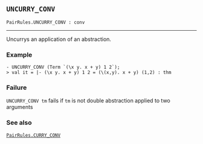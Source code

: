 ## `UNCURRY_CONV`

``` hol4
PairRules.UNCURRY_CONV : conv
```

------------------------------------------------------------------------

Uncurrys an application of an abstraction.

### Example

``` hol4
- UNCURRY_CONV (Term `(\x y. x + y) 1 2`);
> val it = |- (\x y. x + y) 1 2 = (\(x,y). x + y) (1,2) : thm
```

### Failure

`UNCURRY_CONV tm` fails if `tm` is not double abstraction applied to two
arguments

### See also

[`PairRules.CURRY_CONV`](#PairRules.CURRY_CONV)
